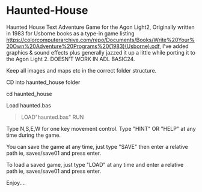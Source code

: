 # Haunted-House
Haunted House Text Adventure Game for the Agon Light2, Originally written in 1983 for Usborne books as a type-in game listing https://colorcomputerarchive.com/repo/Documents/Books/Write%20Your%20Own%20Adventure%20Programs%20(1983)(Usborne).pdf, I've added graphics & sound effects plus generally jazzed it up a little while porting it to the Agon Light 2.
DOESN'T WORK IN ADL BASIC24.

Keep all images and maps etc in the correct folder structure.

CD into haunted_house folder

cd haunted_house

Load haunted.bas
> LOAD"haunted.bas"
> RUN

Type N,S,E,W for one key movement control.
Type "HINT" OR "HELP" at any time during the game.

You can save the game at any time, just type "SAVE" then enter a relative path ie, saves/save01 and press enter.

To load a saved game, just type "LOAD" at any time and enter a relative path ie, saves/save01 and press enter.

Enjoy....
